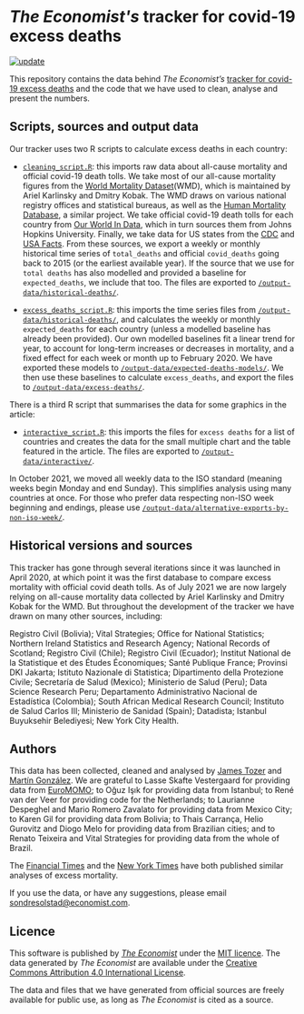 # *The Economist's* tracker for covid-19 excess deaths 

[![update](https://github.com/TheEconomist/covid-19-excess-deaths-tracker/actions/workflows/update.yaml/badge.svg)](https://github.com/TheEconomist/covid-19-excess-deaths-tracker/actions/workflows/update.yaml)

This repository contains the data behind *The Economist’s* [tracker for covid-19 excess deaths](https://www.economist.com/graphic-detail/coronavirus-excess-deaths-tracker) and the code that we have used to clean, analyse and present the numbers.

## Scripts, sources and output data

Our tracker uses two R scripts to calculate excess deaths in each country:

* [`cleaning_script.R`](scripts/cleaning_script.R): this imports raw data about all-cause mortality and official covid-19 death tolls. We take most of our all-cause mortality figures from the [World Mortality Dataset](https://github.com/akarlinsky/world_mortality)(WMD), which is maintained by Ariel Karlinsky and Dmitry Kobak. The WMD draws on various national registry offices and statistical bureaus, as well as the [Human Mortality Database](https://www.mortality.org/), a similar project. We take official covid-19 death tolls for each country from [Our World In Data](https://raw.githubusercontent.com/owid/covid-19-data/master/public/data/jhu/new_deaths.csv), which in turn sources them from Johns Hopkins University. Finally, we take data for US states from the [CDC](https://www.cdc.gov/nchs/nvss/vsrr/covid19/excess_deaths.htm) and [USA Facts](https://usafacts.org/visualizations/coronavirus-covid-19-spread-map/). From these sources, we export a weekly or monthly historical time series of `total_deaths` and official `covid_deaths` going back to 2015 (or the earliest available year). If the source that we use for `total deaths` has also modelled and provided a baseline for `expected_deaths`, we include that too. The files are exported to [`/output-data/historical-deaths/`](output-data/historical-deaths).

* [`excess_deaths_script.R`](scripts/excess_deaths_script.R): this imports the time series files from [`/output-data/historical-deaths/`](output-data/historical-deaths), and calculates the weekly or monthly `expected_deaths` for each country (unless a modelled baseline has already been provided). Our own modelled baselines fit a linear trend for year, to account for long-term increases or decreases in mortality, and a fixed effect for each week or month up to February 2020. We have exported these models to [`/output-data/expected-deaths-models/`](output-data/expected-deaths-models). We then use these baselines to calculate `excess_deaths`, and export the files to [`/output-data/excess-deaths/`](output-data/excess-deaths).

There is a third R script that summarises the data for some graphics in the article:

* [`interactive_script.R`](scripts/interactive_script.R): this imports the files for `excess deaths` for a list of countries and creates the data for the small multiple chart and the table featured in the article. The files are exported to [`/output-data/interactive/`](output-data/interactive).

In October 2021, we moved all weekly data to the ISO standard (meaning weeks begin Monday and end Sunday). This simplifies analysis using many countries at once. For those who prefer data respecting non-ISO week beginning and endings, please use [`/output-data/alternative-exports-by-non-iso-week/`](output-data/alternative-exports-by-non-iso-week). 

## Historical versions and sources

This tracker has gone through several iterations since it was launched in April 2020, at which point it was the first database to compare excess mortality with official covid death tolls. As of July 2021 we are now largely relying on all-cause mortality data collected by Ariel Karlinsky and Dmitry Kobak for the WMD. But throughout the development of the tracker we have drawn on many other sources, including:

Registro Civil (Bolivia); Vital Strategies; Office for National Statistics; Northern Ireland Statistics and Research Agency; National Records of Scotland; Registro Civil (Chile); Registro Civil (Ecuador); Institut National de la Statistique et des Études Économiques; Santé Publique France; Provinsi DKI Jakarta; Istituto Nazionale di Statistica; Dipartimento della Protezione Civile; Secretaría de Salud (Mexico); Ministerio de Salud (Peru); Data Science Research Peru; Departamento Administrativo Nacional de Estadística (Colombia); South African Medical Research Council; Instituto de Salud Carlos III; Ministerio de Sanidad (Spain); Datadista; Istanbul Buyuksehir Belediyesi; New York City Health. 

## Authors

This data has been collected, cleaned and analysed by [James Tozer](https://twitter.com/J_CD_T) and [Martín González](https://twitter.com/martgnz). We are grateful to Lasse Skafte Vestergaard for providing data from [EuroMOMO](https://www.euromomo.eu/graphs-and-maps); to Oğuz Işık for providing data from Istanbul; to René van der Veer for providing code for the Netherlands; to Laurianne Despeghel and Mario Romero Zavalato for providing data from Mexico City; to Karen Gil for providing data from Bolivia; to Thais Carrança, Helio Gurovitz and Diogo Melo for providing data from Brazilian cities; and to Renato Teixeira and Vital Strategies for providing data from the whole of Brazil. 

The [Financial Times](https://github.com/Financial-Times/coronavirus-excess-mortality-data) and the [New York Times](https://github.com/nytimes/covid-19-data/tree/master/excess-deaths) have both published similar analyses of excess mortality.

If you use the data, or have any suggestions, please email [sondresolstad@economist.com](mailto:sondresolstad@economist.com).

## Licence

This software is published by [*The Economist*](https://www.economist.com) under the [MIT licence](https://opensource.org/licenses/MIT). The data generated by *The Economist* are available under the [Creative Commons Attribution 4.0 International License](https://creativecommons.org/licenses/by/4.0/).

The data and files that we have generated from official sources are freely available for public use, as long as *The Economist* is cited as a source.
